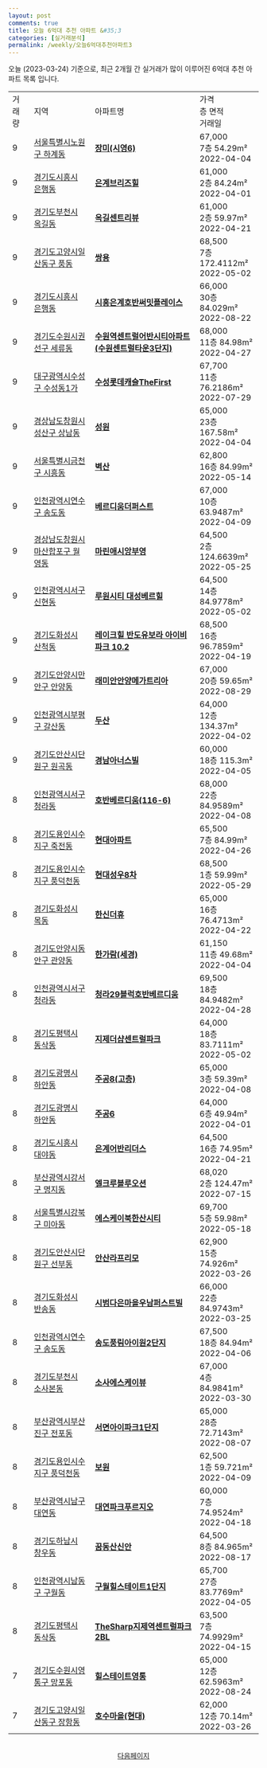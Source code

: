 ```yaml
---
layout: post
comments: true
title: 오늘 6억대 추천 아파트 &#35;3
categories: [실거래분석]
permalink: /weekly/오늘6억대추천아파트3
---
```


오늘 (2023-03-24) 기준으로, 최근 2개월 간 실거래가 많이 이루어진 6억대 추천 아파트 목록 입니다.

<table class="sortable">
  <tr>
    <td>거래량</td>
    <td>지역</td>
    <td>아파트명</td>
    <td>가격<br>층 면적<br>거래일</td>
  </tr>

  <tr class="item">
    <td>9</td>
    <td><a href="/apt/서울특별시노원구하계동">서울특별시노원구 하계동</a></td>
    <td style="font-weight: bold;"><a href="/apt/서울특별시노원구하계동장미(시영6)">장미(시영6)</a></td>
    <td>67,000<br>7층  54.29m²<br>2022-04-04</td>
  </tr>

  <tr class="item">
    <td>9</td>
    <td><a href="/apt/경기도시흥시은행동">경기도시흥시 은행동</a></td>
    <td style="font-weight: bold;"><a href="/apt/경기도시흥시은행동은계브리즈힐">은계브리즈힐</a></td>
    <td>61,000<br>2층  84.24m²<br>2022-04-01</td>
  </tr>

  <tr class="item">
    <td>9</td>
    <td><a href="/apt/경기도부천시옥길동">경기도부천시 옥길동</a></td>
    <td style="font-weight: bold;"><a href="/apt/경기도부천시옥길동옥길센트리뷰">옥길센트리뷰</a></td>
    <td>61,000<br>2층  59.97m²<br>2022-04-21</td>
  </tr>

  <tr class="item">
    <td>9</td>
    <td><a href="/apt/경기도고양시일산동구풍동">경기도고양시일산동구 풍동</a></td>
    <td style="font-weight: bold;"><a href="/apt/경기도고양시일산동구풍동쌍용">쌍용</a></td>
    <td>68,500<br>7층  172.4112m²<br>2022-05-02</td>
  </tr>

  <tr class="item">
    <td>9</td>
    <td><a href="/apt/경기도시흥시은행동">경기도시흥시 은행동</a></td>
    <td style="font-weight: bold;"><a href="/apt/경기도시흥시은행동시흥은계호반써밋플레이스">시흥은계호반써밋플레이스</a></td>
    <td>66,000<br>30층  84.029m²<br>2022-08-22</td>
  </tr>

  <tr class="item">
    <td>9</td>
    <td><a href="/apt/경기도수원시권선구세류동">경기도수원시권선구 세류동</a></td>
    <td style="font-weight: bold;"><a href="/apt/경기도수원시권선구세류동수원역센트럴어반시티아파트(수원센트럴타운3단지)">수원역센트럴어반시티아파트(수원센트럴타운3단지)</a></td>
    <td>68,000<br>11층  84.98m²<br>2022-04-27</td>
  </tr>

  <tr class="item">
    <td>9</td>
    <td><a href="/apt/대구광역시수성구수성동1가">대구광역시수성구 수성동1가</a></td>
    <td style="font-weight: bold;"><a href="/apt/대구광역시수성구수성동1가수성롯데캐슬TheFirst">수성롯데캐슬TheFirst</a></td>
    <td>67,700<br>11층  76.2186m²<br>2022-07-29</td>
  </tr>

  <tr class="item">
    <td>9</td>
    <td><a href="/apt/경상남도창원시성산구상남동">경상남도창원시성산구 상남동</a></td>
    <td style="font-weight: bold;"><a href="/apt/경상남도창원시성산구상남동성원">성원</a></td>
    <td>65,000<br>23층  167.58m²<br>2022-04-04</td>
  </tr>

  <tr class="item">
    <td>9</td>
    <td><a href="/apt/서울특별시금천구시흥동">서울특별시금천구 시흥동</a></td>
    <td style="font-weight: bold;"><a href="/apt/서울특별시금천구시흥동벽산">벽산</a></td>
    <td>62,800<br>16층  84.99m²<br>2022-05-14</td>
  </tr>

  <tr class="item">
    <td>9</td>
    <td><a href="/apt/인천광역시연수구송도동">인천광역시연수구 송도동</a></td>
    <td style="font-weight: bold;"><a href="/apt/인천광역시연수구송도동베르디움더퍼스트">베르디움더퍼스트</a></td>
    <td>67,000<br>10층  63.9487m²<br>2022-04-09</td>
  </tr>

  <tr class="item">
    <td>9</td>
    <td><a href="/apt/경상남도창원시마산합포구월영동">경상남도창원시마산합포구 월영동</a></td>
    <td style="font-weight: bold;"><a href="/apt/경상남도창원시마산합포구월영동마린애시앙부영">마린애시앙부영</a></td>
    <td>64,500<br>2층  124.6639m²<br>2022-05-25</td>
  </tr>

  <tr class="item">
    <td>9</td>
    <td><a href="/apt/인천광역시서구신현동">인천광역시서구 신현동</a></td>
    <td style="font-weight: bold;"><a href="/apt/인천광역시서구신현동루원시티대성베르힐">루원시티 대성베르힐</a></td>
    <td>64,500<br>14층  84.9778m²<br>2022-05-02</td>
  </tr>

  <tr class="item">
    <td>9</td>
    <td><a href="/apt/경기도화성시산척동">경기도화성시 산척동</a></td>
    <td style="font-weight: bold;"><a href="/apt/경기도화성시산척동레이크힐반도유보라아이비파크10.2">레이크힐 반도유보라 아이비파크 10.2</a></td>
    <td>68,500<br>16층  96.7859m²<br>2022-04-19</td>
  </tr>

  <tr class="item">
    <td>9</td>
    <td><a href="/apt/경기도안양시만안구안양동">경기도안양시만안구 안양동</a></td>
    <td style="font-weight: bold;"><a href="/apt/경기도안양시만안구안양동래미안안양메가트리아">래미안안양메가트리아</a></td>
    <td>67,000<br>20층  59.65m²<br>2022-08-29</td>
  </tr>

  <tr class="item">
    <td>9</td>
    <td><a href="/apt/인천광역시부평구갈산동">인천광역시부평구 갈산동</a></td>
    <td style="font-weight: bold;"><a href="/apt/인천광역시부평구갈산동두산">두산</a></td>
    <td>64,000<br>12층  134.37m²<br>2022-04-02</td>
  </tr>

  <tr class="item">
    <td>9</td>
    <td><a href="/apt/경기도안산시단원구원곡동">경기도안산시단원구 원곡동</a></td>
    <td style="font-weight: bold;"><a href="/apt/경기도안산시단원구원곡동경남아너스빌">경남아너스빌</a></td>
    <td>60,000<br>18층  115.3m²<br>2022-04-05</td>
  </tr>

  <tr class="item">
    <td>8</td>
    <td><a href="/apt/인천광역시서구청라동">인천광역시서구 청라동</a></td>
    <td style="font-weight: bold;"><a href="/apt/인천광역시서구청라동호반베르디움(116-6)">호반베르디움(116-6)</a></td>
    <td>68,000<br>22층  84.9589m²<br>2022-04-08</td>
  </tr>

  <tr class="item">
    <td>8</td>
    <td><a href="/apt/경기도용인시수지구죽전동">경기도용인시수지구 죽전동</a></td>
    <td style="font-weight: bold;"><a href="/apt/경기도용인시수지구죽전동현대아파트">현대아파트</a></td>
    <td>65,500<br>7층  84.99m²<br>2022-04-26</td>
  </tr>

  <tr class="item">
    <td>8</td>
    <td><a href="/apt/경기도용인시수지구풍덕천동">경기도용인시수지구 풍덕천동</a></td>
    <td style="font-weight: bold;"><a href="/apt/경기도용인시수지구풍덕천동현대성우8차">현대성우8차</a></td>
    <td>68,500<br>1층  59.99m²<br>2022-05-29</td>
  </tr>

  <tr class="item">
    <td>8</td>
    <td><a href="/apt/경기도화성시목동">경기도화성시 목동</a></td>
    <td style="font-weight: bold;"><a href="/apt/경기도화성시목동한신더휴">한신더휴</a></td>
    <td>65,000<br>16층  76.4713m²<br>2022-04-22</td>
  </tr>

  <tr class="item">
    <td>8</td>
    <td><a href="/apt/경기도안양시동안구관양동">경기도안양시동안구 관양동</a></td>
    <td style="font-weight: bold;"><a href="/apt/경기도안양시동안구관양동한가람(세경)">한가람(세경)</a></td>
    <td>61,150<br>11층  49.68m²<br>2022-04-04</td>
  </tr>

  <tr class="item">
    <td>8</td>
    <td><a href="/apt/인천광역시서구청라동">인천광역시서구 청라동</a></td>
    <td style="font-weight: bold;"><a href="/apt/인천광역시서구청라동청라29블럭호반베르디움">청라29블럭호반베르디움</a></td>
    <td>69,500<br>18층  84.9482m²<br>2022-04-28</td>
  </tr>

  <tr class="item">
    <td>8</td>
    <td><a href="/apt/경기도평택시동삭동">경기도평택시 동삭동</a></td>
    <td style="font-weight: bold;"><a href="/apt/경기도평택시동삭동지제더샵센트럴파크">지제더샵센트럴파크</a></td>
    <td>64,000<br>18층  83.7111m²<br>2022-05-02</td>
  </tr>

  <tr class="item">
    <td>8</td>
    <td><a href="/apt/경기도광명시하안동">경기도광명시 하안동</a></td>
    <td style="font-weight: bold;"><a href="/apt/경기도광명시하안동주공8(고층)">주공8(고층)</a></td>
    <td>65,000<br>3층  59.39m²<br>2022-04-08</td>
  </tr>

  <tr class="item">
    <td>8</td>
    <td><a href="/apt/경기도광명시하안동">경기도광명시 하안동</a></td>
    <td style="font-weight: bold;"><a href="/apt/경기도광명시하안동주공6">주공6</a></td>
    <td>64,000<br>6층  49.94m²<br>2022-04-01</td>
  </tr>

  <tr class="item">
    <td>8</td>
    <td><a href="/apt/경기도시흥시대야동">경기도시흥시 대야동</a></td>
    <td style="font-weight: bold;"><a href="/apt/경기도시흥시대야동은계어반리더스">은계어반리더스</a></td>
    <td>64,500<br>16층  74.95m²<br>2022-04-21</td>
  </tr>

  <tr class="item">
    <td>8</td>
    <td><a href="/apt/부산광역시강서구명지동">부산광역시강서구 명지동</a></td>
    <td style="font-weight: bold;"><a href="/apt/부산광역시강서구명지동엘크루블루오션">엘크루블루오션</a></td>
    <td>68,020<br>2층  124.47m²<br>2022-07-15</td>
  </tr>

  <tr class="item">
    <td>8</td>
    <td><a href="/apt/서울특별시강북구미아동">서울특별시강북구 미아동</a></td>
    <td style="font-weight: bold;"><a href="/apt/서울특별시강북구미아동에스케이북한산시티">에스케이북한산시티</a></td>
    <td>69,700<br>5층  59.98m²<br>2022-05-18</td>
  </tr>

  <tr class="item">
    <td>8</td>
    <td><a href="/apt/경기도안산시단원구선부동">경기도안산시단원구 선부동</a></td>
    <td style="font-weight: bold;"><a href="/apt/경기도안산시단원구선부동안산라프리모">안산라프리모</a></td>
    <td>62,900<br>15층  74.926m²<br>2022-03-26</td>
  </tr>

  <tr class="item">
    <td>8</td>
    <td><a href="/apt/경기도화성시반송동">경기도화성시 반송동</a></td>
    <td style="font-weight: bold;"><a href="/apt/경기도화성시반송동시범다은마을우남퍼스트빌">시범다은마을우남퍼스트빌</a></td>
    <td>66,000<br>22층  84.9743m²<br>2022-03-25</td>
  </tr>

  <tr class="item">
    <td>8</td>
    <td><a href="/apt/인천광역시연수구송도동">인천광역시연수구 송도동</a></td>
    <td style="font-weight: bold;"><a href="/apt/인천광역시연수구송도동송도풍림아이원2단지">송도풍림아이원2단지</a></td>
    <td>67,500<br>18층  84.94m²<br>2022-04-06</td>
  </tr>

  <tr class="item">
    <td>8</td>
    <td><a href="/apt/경기도부천시소사본동">경기도부천시 소사본동</a></td>
    <td style="font-weight: bold;"><a href="/apt/경기도부천시소사본동소사에스케이뷰">소사에스케이뷰</a></td>
    <td>67,000<br>4층  84.9841m²<br>2022-03-30</td>
  </tr>

  <tr class="item">
    <td>8</td>
    <td><a href="/apt/부산광역시부산진구전포동">부산광역시부산진구 전포동</a></td>
    <td style="font-weight: bold;"><a href="/apt/부산광역시부산진구전포동서면아이파크1단지">서면아이파크1단지</a></td>
    <td>65,000<br>28층  72.7143m²<br>2022-08-07</td>
  </tr>

  <tr class="item">
    <td>8</td>
    <td><a href="/apt/경기도용인시수지구풍덕천동">경기도용인시수지구 풍덕천동</a></td>
    <td style="font-weight: bold;"><a href="/apt/경기도용인시수지구풍덕천동보원">보원</a></td>
    <td>62,500<br>1층  59.721m²<br>2022-04-09</td>
  </tr>

  <tr class="item">
    <td>8</td>
    <td><a href="/apt/부산광역시남구대연동">부산광역시남구 대연동</a></td>
    <td style="font-weight: bold;"><a href="/apt/부산광역시남구대연동대연파크푸르지오">대연파크푸르지오</a></td>
    <td>60,000<br>7층  74.9524m²<br>2022-04-18</td>
  </tr>

  <tr class="item">
    <td>8</td>
    <td><a href="/apt/경기도하남시창우동">경기도하남시 창우동</a></td>
    <td style="font-weight: bold;"><a href="/apt/경기도하남시창우동꿈동산신안">꿈동산신안</a></td>
    <td>64,500<br>8층  84.965m²<br>2022-08-17</td>
  </tr>

  <tr class="item">
    <td>8</td>
    <td><a href="/apt/인천광역시남동구구월동">인천광역시남동구 구월동</a></td>
    <td style="font-weight: bold;"><a href="/apt/인천광역시남동구구월동구월힐스테이트1단지">구월힐스테이트1단지</a></td>
    <td>65,700<br>27층  83.7769m²<br>2022-04-05</td>
  </tr>

  <tr class="item">
    <td>8</td>
    <td><a href="/apt/경기도평택시동삭동">경기도평택시 동삭동</a></td>
    <td style="font-weight: bold;"><a href="/apt/경기도평택시동삭동TheSharp지제역센트럴파크2BL">TheSharp지제역센트럴파크2BL</a></td>
    <td>63,500<br>7층  74.9929m²<br>2022-04-15</td>
  </tr>

  <tr class="item">
    <td>7</td>
    <td><a href="/apt/경기도수원시영통구망포동">경기도수원시영통구 망포동</a></td>
    <td style="font-weight: bold;"><a href="/apt/경기도수원시영통구망포동힐스테이트영통">힐스테이트영통</a></td>
    <td>65,000<br>12층  62.5963m²<br>2022-08-24</td>
  </tr>

  <tr class="item">
    <td>7</td>
    <td><a href="/apt/경기도고양시일산동구장항동">경기도고양시일산동구 장항동</a></td>
    <td style="font-weight: bold;"><a href="/apt/경기도고양시일산동구장항동호수마을(현대)">호수마을(현대)</a></td>
    <td>62,000<br>12층  70.14m²<br>2022-03-26</td>
  </tr>

  <tr>
      <script async src="https://pagead2.googlesyndication.com/pagead/js/adsbygoogle.js?client=ca-pub-3485438051770037"
          crossorigin="anonymous"></script>
      <ins class="adsbygoogle"
          style="display:block"
          data-ad-format="fluid"
          data-ad-layout-key="-fb+5w+4e-db+86"
          data-ad-client="ca-pub-3485438051770037"
          data-ad-slot="1827090281"></ins>
      <script>
          (adsbygoogle = window.adsbygoogle || []).push({});
      </script>
  </tr>
    
</table>

<br>
<center><a href="/weekly/오늘6억대추천아파트">다음페이지</a></center>
<br><br>

